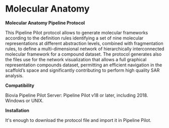 # Molecular Anatomy
<p style="font-size=18px"><strong> Molecular Anatomy Pipeline Protocol </strong> </p>
<p> 
This Pipeline Pilot protocol allows to generate molecular frameworks according to the definition rules identifying a set of nine molecular representations at different abstraction levels, combined with fragmentation rules, to define a multi-dimensional network of hierarchically interconnected molecular framework for a compound dataset. The protocol generates also the files use for the network visualization that allows a full graphical representation compounds dataset, permitting an efficient navigation in the scaffold’s space and significantly contributing to perform high quality SAR analysis.
</p>
<p style="font-size=14px"><strong>Compatibility</strong> </p>
<p> 
Biovia Pipeline Pilot Server: Pipeline Pilot v18 or later, including 2018. Windows or UNIX.
</p>
<p style="font-size=14px"><strong>Installation</strong> </p>
<p> 
It's enough to download the protocol file and import it in Pipeline Pilot.
</p>
